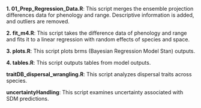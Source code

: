 **1. 01_Prep_Regression_Data.R**: This script merges the ensemble projection differences data for phenology and range. Descriptive information is added, and outliers are removed. 

**2. fit_m4.R**: This script takes the difference data of phenology and range and fits it to a linear regression with random effects of species and space.

**3. plots.R**: This script plots brms (Bayesian Regression Model Stan) outputs. 

**4. tables.R**: This script outputs tables from model outputs.

**traitDB_dispersal_wrangling.R**:  This script analyzes dispersal traits across species.

**uncertaintyHandling**: This script examines uncertainty associated with SDM predictions.
